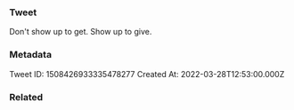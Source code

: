 ### Tweet
Don't show up to get. Show up to give.

### Metadata
Tweet ID: 1508426933335478277
Created At: 2022-03-28T12:53:00.000Z

### Related

